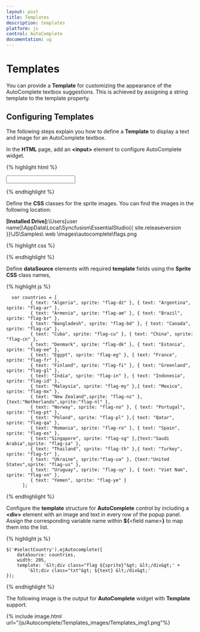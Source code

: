 ```yaml
---
layout: post
title: Templates
description: templates
platform: js
control: AutoComplete
documentation: ug
---
```


# Templates

You can provide a **Template** for customizing the appearance of the AutoComplete textbox suggestions. This is achieved by assigning a string template to the template property.

## Configuring Templates

The following steps explain you how to define a **Template** to display a text and image for an AutoComplete textbox.

In the **HTML** page, add an **&lt;input&gt;** element to configure AutoComplete widget.

{% highlight html %}

<input type="text" id="selectCountry" />


{% endhighlight %}


 Define the **CSS** classes for the sprite images. You can find the images in the following location:

**[Installed Drive]:**\Users\[user name]\AppData\Local\Syncfusion\EssentialStudio\{{ site.releaseversion }}\JS\Samples\ web \images\autocomplete\flags.png

{% highlight css %}

<style type="text/css" class="cssStyles">
        /* Sprite css for country flags */
        .flag
        {
            background: url("../images/autocomplete/flags.png") no-repeat;
            float: left;
            height: 15px;
            margin-right: 10px;
            margin-top: 3px;
            width: 25px;
        }

        .flag.flag-am {background-position: -25px 0}
        .flag.flag-ar {background-position: -50px 0}
        .flag.flag-bd {background-position: -75px 0}
        .flag.flag-br {background-position: -100px 0}
        .flag.flag-ca {background-position: -125px 0}
        .flag.flag-cn {background-position: 0 -15px}
        .flag.flag-cu {background-position: -25px -15px}
        .flag.flag-dk {background-position: -50px -15px}
        .flag.flag-dz {background-position: -75px -15px}
        .flag.flag-ee {background-position: -100px -15px}
        .flag.flag-eg {background-position: -125px -15px}
        .flag.flag-es {background-position: 0 -30px}
        .flag.flag-fi {background-position: -25px -30px}
        .flag.flag-fr {background-position: -50px -30px}
        .flag.flag-gl {background-position: -75px -30px}
        .flag.flag-id {background-position: -100px -30px}
        .flag.flag-in {background-position: -125px -30px}
        .flag.flag-mx {background-position: 0 -45px}
        .flag.flag-my {background-position: -25px -45px}
        .flag.flag-nl {background-position: -50px -45px}
        .flag.flag-no {background-position: -75px -45px}
        .flag.flag-nz {background-position: -100px -45px}
        .flag.flag-pl {background-position: -125px -45px}
        .flag.flag-pt {background-position: 0 -60px}
        .flag.flag-qa {background-position: -25px -60px}
        .flag.flag-ro {background-position: -50px -60px}
        .flag.flag-sa {background-position: -75px -60px}
        .flag.flag-sg {background-position: -100px -60px}
        .flag.flag-th {background-position: -125px -60px}
        .flag.flag-tr {background-position: 0 -75px}
        .flag.flag-ua {background-position: -25px -75px}
        .flag.flag-us {background-position: -50px -75px}
        .flag.flag-uy {background-position: -75px -75px}
        .flag.flag-vn {background-position: -100px -75px}
        .flag.flag-ye {background-position: -125px -75px}
        .txt {
            display: table-cell;
            height: 20px;
            vertical-align: middle;
        }  

   </style>



{% endhighlight %}



 Define **dataSource** elements with required **template** fields using the **Sprite CSS** class names,

{% highlight js %}


      var countries = [
             { text: "Algeria", sprite: "flag-dz" }, { text: "Argentina", sprite: "flag-ar" },
             { text: "Armenia", sprite: "flag-am" }, { text: "Brazil", sprite: "flag-br" },
             { text: "Bangladesh", sprite: "flag-bd" }, { text: "Canada", sprite: "flag-ca" },
             { text: "Cuba", sprite: "flag-cu" }, { text: "China", sprite: "flag-cn" },
             { text: "Denmark", sprite: "flag-dk" }, { text: "Estonia", sprite: "flag-ee" },
             { text: "Egypt", sprite: "flag-eg" }, { text: "France", sprite: "flag-fr" },
             { text: "Finland", sprite: "flag-fi" }, { text: "Greenland", sprite: "flag-gl" },
             { text: "India", sprite: "flag-in" }, { text: "Indonesia", sprite: "flag-id" },
             { text: "Malaysia", sprite: "flag-my" },{ text: "Mexico", sprite: "flag-mx" },
             { text: "New Zealand",sprite: "flag-nz" },{text:"Netherlands",sprite:"flag-nl" },
             { text: "Norway", sprite: "flag-no" }, { text: "Portugal", sprite: "flag-pt" },
             { text: "Poland", sprite: "flag-pl" },{ text: "Qatar", sprite: "flag-qa" },
             { text: "Romania", sprite: "flag-ro" }, { text: "Spain", sprite: "flag-es" },
             { text:"Singapore", sprite: "flag-sg" },{text:"Saudi Arabia",sprite: "flag-sa" },
             { text: "Thailand", sprite: "flag-th" },{ text: "Turkey", sprite: "flag-tr" },
             { text: "Ukraine", sprite:"flag-ua" }, {text:"United States",sprite: "flag-us" },
             { text: "Uruguay", sprite: "flag-uy" }, { text: "Viet Nam", sprite: "flag-vn" },
             { text: "Yemen", sprite: "flag-ye" }	
          ];


{% endhighlight %}


 Configure the **template** structure for **AutoComplete** control by including a **&lt;div&gt;** element with an image and text in every row of the popup panel. Assign the corresponding variable name within **${**&lt;field name&gt;**}** to map them into the list.


{% highlight js %}


    $('#selectCountry').ejAutocomplete({
        dataSource: countries,
        width: 205,
        template: '&lt;div class="flag ${sprite}"&gt; &lt;/div&gt;' +
            '&lt;div class="txt"&gt; ${text} &lt;/div&gt;'
    });


{% endhighlight %}


The following image is the output for **AutoComplete** widget with **Template** support.

{% include image.html url="/js/Autocomplete/Templates_images/Templates_img1.png"%}

